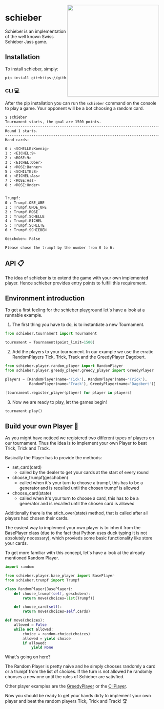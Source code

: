 <a href="url"><img src="/docs/images/jasskarten.gif" align="right" width="300" ></a>
# schieber
Schieber is an implementation of the well known Swiss Schieber Jass game.

## Installation
To install schieber, simply:
```bash
pip install git+https://github.com/polettif/schieber
```

### CLI :computer:
After the pip installation you can run the ```schieber``` command on the console 
to play a game. Your opponent will be a bot choosing a random card.

```bash
$ schieber
Tournament starts, the goal are 1500 points.
--------------------------------------------------------------------------------------------------------------------------------------------------------------------------------------------------------
Round 1 starts.
--------------------------------------------------------------------------------------------------------------------------------------------------------------------------------------------------------
Hand cards: 

0 : <SCHELLE:Koenig>
1 : <EICHEL:9>
2 : <ROSE:9>
3 : <EICHEL:Ober>
4 : <ROSE:Banner>
5 : <SCHILTE:8>
6 : <EICHEL:Ass>
7 : <ROSE:Ass>
8 : <ROSE:Under>


Trumpf:
0 : Trumpf.OBE_ABE
1 : Trumpf.UNDE_UFE
2 : Trumpf.ROSE
3 : Trumpf.SCHELLE
4 : Trumpf.EICHEL
5 : Trumpf.SCHILTE
6 : Trumpf.SCHIEBEN

Geschoben: False

Please chose the trumpf by the number from 0 to 6: 
```

## API :clipboard:
The idea of schieber is to extend the game with your own implemented player.
Hence schieber provides entry points to fulfill this requirement.

## Environment introduction
To get a first feeling for the schieber playground let's have a look at 
a runnable example.

1. The first thing you have to do, is to instantiate a new Tournament.
```python
from schieber.tournament import Tournament  

tournament = Tournament(point_limit=1500)
```

2. Add the players to your tournament. In our example we use the erratic 
RandomPlayers Tick, Trick, Track and the GreedyPlayer Dagobert.
```python
from schieber.player.random_player import RandomPlayer
from schieber.player.greedy_player.greedy_player import GreedyPlayer

players = [RandomPlayer(name='Tick'), RandomPlayer(name='Trick'), 
           RandomPlayer(name='Track'), GreedyPlayer(name='Dagobert')]

[tournament.register_player(player) for player in players]
```

3. Now we are ready to play, let the games begin!
```python
tournament.play()
```

## Build your own Player :runner:
As you might have noticed we registered two different types of players on our tournament.
Thus the idea is to implement your own Player to beat Trick, Trick and Track.

Basically the Player has to provide the methods:
 * set_card(card)
   * called by the dealer to get your cards at the start of every round
 * choose_trumpf(geschoben)
   * called when it's your turn to choose a trumpf, this has to be a generator 
   and is recalled until the chosen trumpf is allowed
 * choose_card(state)
   * called when it's your turn to choose a card, this has to be a generator and 
   is recalled until the chosen card is allowed

Additionally there is the stich_over(state) method, that is called after all 
players had chosen their cards.  

The easiest way to implement your own player is to inherit from the BasePlayer 
class (due to the fact that Python uses duck typing it is not absolutely necessary), 
which provieds some basic functionality like store your cards.

To get more familiar with this concept, let's have a look at the already mentioned 
Random Player.
```python
import random

from schieber.player.base_player import BasePlayer
from schieber.trumpf import Trumpf

class RandomPlayer(BasePlayer):
    def choose_trumpf(self, geschoben):
        return move(choices=list(Trumpf))

    def choose_card(self):
        return move(choices=self.cards)

def move(choices):
    allowed = False
    while not allowed:
        choice = random.choice(choices)
        allowed = yield choice
        if allowed:
            yield None
```
What's going on here?

The Random Player is pretty naive and he simply chooses randomly a card or a 
trumpf from the list of choices. If the turn is not allowed he randomly chooses 
a new one until the rules of Schieber are satisfied.

Other player examples are the [GreedyPlayer](schieber/player/greedy_player/greedy_player.py) or the [CliPlayer](schieber/player/cli_player.py).

Now you should be ready to get your hands dirty to implement your own player and beat the random players Tick, Trick and Track! :trophy:
